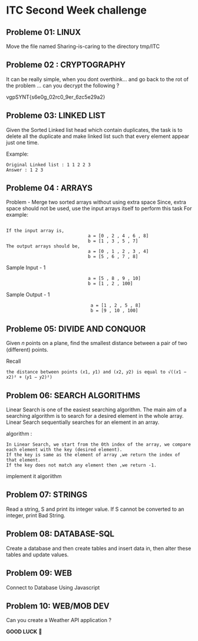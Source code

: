 # ITC Second Week challenge
## Probleme 01: LINUX 

Move the file named Sharing-is-caring to the directory tmp/ITC



## Probleme 02 : CRYPTOGRAPHY

It can be really simple, when you dont overthink... 
and go back to the rot of the problem ... 
can you decrypt the following ? 

vgpSYNT{s6e0g_02rc0_9er_6zc5e29a2}



## Probleme 03: LINKED LIST

Given the Sorted Linked list head which contain duplicates, the task is
to delete all the duplicate and make linked list such that every element
appear just one time.

Example:

```
Original Linked list : 1 1 2 2 3
Answer : 1 2 3
```


## Probleme 04 : ARRAYS

 Problem - Merge two sorted arrays without using extra space
Since, extra space should not be used, use the input arrays itself to perform this task
 For example: 
 
 ```
 
 If the input array is, 
                                a = [0 , 2 , 4 , 6 , 8]
                                b = [1 , 3 , 5 , 7]
 The output arrays should be,
                                a = [0 , 1 , 2 , 3 , 4]
                                b = [5 , 6 , 7 , 8]
```

 Sample Input - 1
 ```
                                a = [5 , 8 , 9 , 10]
                                b = [1 , 2 , 100]
```

Sample Output - 1

```
                                a = [1 , 2 , 5 , 8]  
                                b = [9 , 10 , 100]

```

## Probleme 05: DIVIDE AND CONQUOR

Given 𝑛 points on a plane, find the smallest distance between a pair of two (different) points. 

Recall

```
the distance between points (𝑥1, 𝑦1) and (𝑥2, 𝑦2) is equal to √︀((𝑥1 − 𝑥2)² + (𝑦1 − 𝑦2)²)
```

## Problem 06: SEARCH ALGORITHMS

Linear Search is one of the easiest searching algorithm. The main aim of a searching algorithm is to search for a desired element in the whole array. Linear Search sequentially searches for an element in an array.

algorithm :
```
In Linear Search, we start from the 0th index of the array, we compare each element with the key (desired element).
If the key is same as the element of array ,we return the index of that element.
If the key does not match any element then ,we return -1.

```

implement it algoriithm 

## Problem 07: STRINGS


Read a string, S and print its integer value. If S cannot be converted to 
an integer, print Bad String.

## Problem 08: DATABASE-SQL

Create a database and then create tables and insert data in, then alter these tables and update values.

## Problem 09: WEB 

Connect to Database Using Javascript

## Problem 10: WEB/MOB DEV 

Can you create a Weather API application ? 






**GOOD LUCK** 🚀

 
